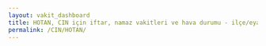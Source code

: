 ```yaml
---
layout: vakit_dashboard
title: HOTAN, CIN için iftar, namaz vakitleri ve hava durumu - ilçe/eyalet seç
permalink: /CIN/HOTAN/
---
```


<script type="text/javascript">
  var GLOBAL_COUNTRY = 'CIN';
  var GLOBAL_CITY = 'HOTAN';
  var GLOBAL_STATE = '';
  var lat = 72;
  var lon = 21;
</script>
